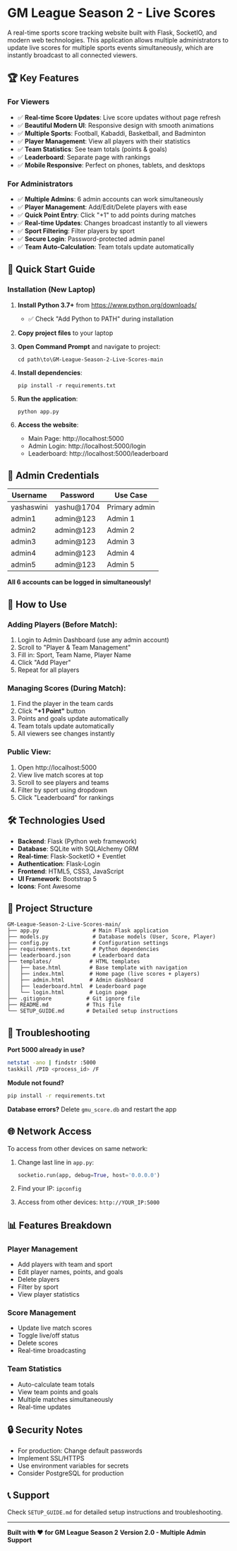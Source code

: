 # GM League Season 2 - Live Scores

A real-time sports score tracking website built with Flask, SocketIO, and modern web technologies. This application allows multiple administrators to update live scores for multiple sports events simultaneously, which are instantly broadcast to all connected viewers.

## 🏆 Key Features

### For Viewers
- ✅ **Real-time Score Updates**: Live score updates without page refresh
- ✅ **Beautiful Modern UI**: Responsive design with smooth animations
- ✅ **Multiple Sports**: Football, Kabaddi, Basketball, and Badminton
- ✅ **Player Management**: View all players with their statistics
- ✅ **Team Statistics**: See team totals (points & goals)
- ✅ **Leaderboard**: Separate page with rankings
- ✅ **Mobile Responsive**: Perfect on phones, tablets, and desktops

### For Administrators
- ✅ **Multiple Admins**: 6 admin accounts can work simultaneously
- ✅ **Player Management**: Add/Edit/Delete players with ease
- ✅ **Quick Point Entry**: Click "+1" to add points during matches
- ✅ **Real-time Updates**: Changes broadcast instantly to all viewers
- ✅ **Sport Filtering**: Filter players by sport
- ✅ **Secure Login**: Password-protected admin panel
- ✅ **Team Auto-Calculation**: Team totals update automatically

## 🚀 Quick Start Guide

### Installation (New Laptop)

1. **Install Python 3.7+** from https://www.python.org/downloads/
   - ✅ Check "Add Python to PATH" during installation

2. **Copy project files** to your laptop

3. **Open Command Prompt** and navigate to project:
   ```
   cd path\to\GM-League-Season-2-Live-Scores-main
   ```

4. **Install dependencies**:
   ```
   pip install -r requirements.txt
   ```

5. **Run the application**:
   ```
   python app.py
   ```

6. **Access the website**:
   - Main Page: http://localhost:5000
   - Admin Login: http://localhost:5000/login
   - Leaderboard: http://localhost:5000/leaderboard

## 🔐 Admin Credentials

| Username | Password | Use Case |
|----------|----------|----------|
| yashaswini | yashu@1704 | Primary admin |
| admin1 | admin@123 | Admin 1 |
| admin2 | admin@123 | Admin 2 |
| admin3 | admin@123 | Admin 3 |
| admin4 | admin@123 | Admin 4 |
| admin5 | admin@123 | Admin 5 |

**All 6 accounts can be logged in simultaneously!**

## 📱 How to Use

### Adding Players (Before Match):
1. Login to Admin Dashboard (use any admin account)
2. Scroll to "Player & Team Management"
3. Fill in: Sport, Team Name, Player Name
4. Click "Add Player"
5. Repeat for all players

### Managing Scores (During Match):
1. Find the player in the team cards
2. Click **"+1 Point"** button
3. Points and goals update automatically
4. Team totals update automatically
5. All viewers see changes instantly

### Public View:
1. Open http://localhost:5000
2. View live match scores at top
3. Scroll to see players and teams
4. Filter by sport using dropdown
5. Click "Leaderboard" for rankings

## 🛠️ Technologies Used

- **Backend**: Flask (Python web framework)
- **Database**: SQLite with SQLAlchemy ORM
- **Real-time**: Flask-SocketIO + Eventlet
- **Authentication**: Flask-Login
- **Frontend**: HTML5, CSS3, JavaScript
- **UI Framework**: Bootstrap 5
- **Icons**: Font Awesome

## 📂 Project Structure

```
GM-League-Season-2-Live-Scores-main/
├── app.py                 # Main Flask application
├── models.py              # Database models (User, Score, Player)
├── config.py              # Configuration settings
├── requirements.txt       # Python dependencies
├── leaderboard.json       # Leaderboard data
├── templates/            # HTML templates
│   ├── base.html         # Base template with navigation
│   ├── index.html        # Home page (live scores + players)
│   ├── admin.html        # Admin dashboard
│   ├── leaderboard.html  # Leaderboard page
│   └── login.html        # Login page
├── .gitignore           # Git ignore file
├── README.md            # This file
└── SETUP_GUIDE.md       # Detailed setup instructions
```

## 🐛 Troubleshooting

**Port 5000 already in use?**
```bash
netstat -ano | findstr :5000
taskkill /PID <process_id> /F
```

**Module not found?**
```bash
pip install -r requirements.txt
```

**Database errors?**
Delete `gmu_score.db` and restart the app

## 🌐 Network Access

To access from other devices on same network:

1. Change last line in `app.py`:
   ```python
   socketio.run(app, debug=True, host='0.0.0.0')
   ```

2. Find your IP: `ipconfig`
3. Access from other devices: `http://YOUR_IP:5000`

## 📊 Features Breakdown

### Player Management
- Add players with team and sport
- Edit player names, points, and goals
- Delete players
- Filter by sport
- View player statistics

### Score Management
- Update live match scores
- Toggle live/off status
- Delete scores
- Real-time broadcasting

### Team Statistics
- Auto-calculate team totals
- View team points and goals
- Multiple matches simultaneously
- Real-time updates

## 🔒 Security Notes

- For production: Change default passwords
- Implement SSL/HTTPS
- Use environment variables for secrets
- Consider PostgreSQL for production

## 📞 Support

Check `SETUP_GUIDE.md` for detailed setup instructions and troubleshooting.

---

**Built with ❤️ for GM League Season 2**
**Version 2.0 - Multiple Admin Support**
